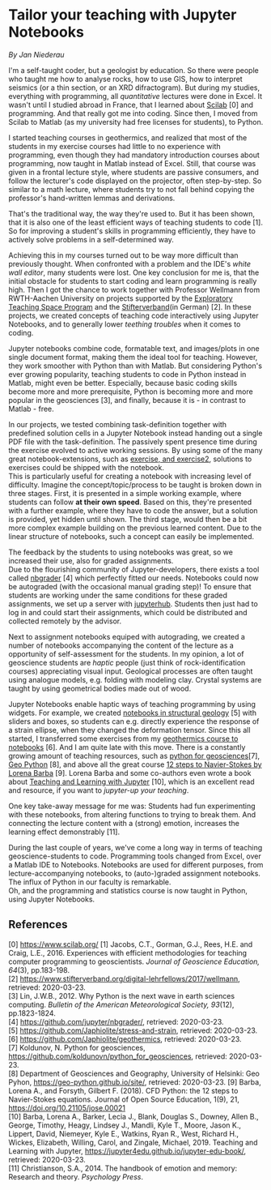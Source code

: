 # Tailor your teaching with Jupyter Notebooks

*By Jan Niederau*

I'm a self-taught coder, but a geologist by education. So there were people who taught me how to analyse rocks, how to use GIS, how to interpret seismics (or a thin section, or an XRD difractogram). But during my studies, everything with programming, all _quantitative_ lectures were done in Excel. It wasn't until I studied abroad in France, that I learned about [Scilab](http://www.scilab.org/) [0] and programming. And that really got me into coding. Since then, I moved from Scilab to Matlab (as my university had free licenses for students), to Python.  

I started teaching courses in geothermics, and realized that most of the students in my exercise courses had little to no experience with programming, even though they had mandatory introduction courses about programming, now taught in Matlab instead of Excel. 
Still, that course was given in a frontal lecture style, where students are passive consumers, and follow the lecturer's code displayed on the projector, often step-by-step. So similar to a math lecture, where students try to not fall behind copying the professor's hand-written lemmas and derivations. 

That's the traditional way, the way they're used to. But it has been shown, that it is also one of the least efficient ways of teaching students to code [1]. So for improving a student's skills in programming efficiently, they have to actively solve problems in a self-determined way.

Achieving this in my courses turned out to be way more difficult than previously thought. When confronted with a problem and the IDE's _white wall editor_, many students were lost. One key conclusion for me is, that the initial obstacle for students to start coding and learn programming is really high. Then I got the chance to work together with Professor Wellmann from RWTH-Aachen University on projects supported by the [Exploratory Teaching Space Program](https://goo.gl/C5yry9) and the
[Stifterverband](https://www.stifterverband.org/digital-lehrfellows/2017/wellmann)(in German) [2]. 
In these projects, we created concepts of teaching code interactively using Jupyter Notebooks, and to generally lower *teething troubles* when it comes to coding.

Jupyter notebooks combine code, formatable text, and images/plots in one single document format, making them the ideal tool for teaching. However, they work smoother with Python than with Matlab. But considering Python's ever growing popularity, teaching students to code in Python instead in Matlab, might even be better. Especially, because basic coding skills become more and more prerequisite, Python is becoming more and more popular in the geosciences [3], and finally, because it is - in contrast to Matlab - free.  

In our projects, we tested combining task-definition together with predefined solution cells in a Jupyter Notebook instead handing out a single PDF file with the task-definition. 
The passively spent presence time during the exercise evolved to active working sessions. By using some of the many great notebook-extensions, such as [exercise, and exercise2](https://jupyter-contrib-nbextensions.readthedocs.io/en/latest/nbextensions/exercise/readme.html), solutions to exercises could be shipped with the notebook.   
This is particularly useful for creating a notebook with increasing level of difficulty. Imagine the concept/topic/process to be taught is broken down in three stages. 
First, it is presented in a simple working example, where students can follow **at their own speed**. Based on this, they're presented with a further example, where they have to code the answer, but a solution is provided, yet hidden until shown. The third stage, would then be a bit more complex example building on the
previous learned content. Due to the linear structure of notebooks, such a concept can easily be implemented.  

The feedback by the students to using notebooks was great, so we increased their use, also for graded assignments.  
Due to the flourishing community of Jupyter-developers, there exists a tool called [nbgrader](https://github.com/jupyter/nbgrader) [4] which perfectly fitted our needs. Notebooks could now be autograded (with the occasional manual grading step)! To ensure that students are working under the same conditions for these graded assignments, we set up a server with [jupyterhub](https://jupyter.org/hub). Students then just had to log in and could start their assignments, which could be distributed
and collected remotely by the advisor. 

Next to assignment notebooks equiped with autograding, we created a number of notebooks accompanying the content of the lecture as a opportunity of self-assessment for the students. In my opinion, a lot of geoscience students are _haptic_ people (just think of rock-identification courses) appreciating visual input. Geological processes are often taught using analogue models, e.g. folding with modeling clay. Crystal systems are taught by using geometrical bodies made
out of wood.  

Jupyter Notebooks enable haptic ways of teaching programming by using widgets. For example, we created [notebooks in structural geology](https://github.com/Japhiolite/stress-and-strain) [5] with sliders and boxes, so students can e.g. directly experience the response of a strain ellipse, when they changed the deformation tensor. 
Since this all started, I transferred some exercises from my [geothermics course to notebooks](https://github.com/Japhiolite/geothermics) [6]. And I am quite late with this move. 
There is a constantly growing amount of teaching resources, such as [python for geosciences](https://github.com/koldunovn/python_for_geosciences)[7], [Geo Python](https://geo-python.github.io/site/) [8], and above all the great course [12 steps to Navier-Stokes by Lorena Barba](https://lorenabarba.com/blog/cfd-python-12-steps-to-navier-stokes/) [9]. Lorena Barba and some co-authors even wrote a book about [Teaching and Learning with
Jupyter](https://jupyter4edu.github.io/jupyter-edu-book/) [10], which is an excellent read and resource, if you want to *jupyter-up your teaching*.

One key take-away message for me was: Students had fun experimenting with these notebooks, from altering functions to trying to break them. And connecting the lecture content with a (strong) emotion, increases the
learning effect demonstrably [11]. 

During the last couple of years, we've come a long way in terms of teaching geoscience-students to code. Programming tools changed from Excel, over a Matlab IDE to Notebooks. Notebooks are used for different purposes, from lecture-accompanying notebooks, to (auto-)graded assignment notebooks. The influx of Python in our faculty is remarkable.  
Oh, and the programming and statistics course is now taught in Python, using Jupyter Notebooks.
 

## References  

[0] https://www.scilab.org/
[1] Jacobs, C.T., Gorman, G.J., Rees, H.E. and Craig, L.E., 2016. Experiences with efficient methodologies for teaching computer programming to geoscientists. _Journal of Geoscience Education, 64_(3), pp.183-198.  
[2] https://www.stifterverband.org/digital-lehrfellows/2017/wellmann, retrieved: 2020-03-23.  
[3] Lin, J.W.B., 2012. Why Python is the next wave in earth sciences computing. _Bulletin of the American Meteorological Society, 93_(12), pp.1823-1824.  
[4] https://github.com/jupyter/nbgrader/, retrieved: 2020-03-23.   
[5] https://github.com/Japhiolite/stress-and-strain, retrieved: 2020-03-23.  
[6] https://github.com/Japhiolite/geothermics, retrieved: 2020-03-23.  
[7] Koldunov, N. Python for geosciences, https://github.com/koldunovn/python_for_geosciences, retrieved: 2020-03-23.  
[8] Department of Geosciences and Geography, University of Helsinki: Geo Pyhon, https://geo-python.github.io/site/, retrieved: 2020-03-23.
[9] Barba, Lorena A., and Forsyth, Gilbert F. (2018). CFD Python: the 12 steps to Navier-Stokes equations. Journal of Open Source Education, 1(9), 21, https://doi.org/10.21105/jose.00021  
[10] Barba, Lorena A., Barker, Lecia J., Blank, Douglas S., Downey, Allen B., George, Timothy, Heagy, Lindsey J., Mandli, Kyle T., Moore, Jason K., Lippert, David, Niemeyer, Kyle E., Watkins, Ryan R., West, Richard H., Wickes, Elizabeth, Willing, Carol, and Zingale, Michael, 2019. Teaching and Learning with Jupyter, https://jupyter4edu.github.io/jupyter-edu-book/, retrieved: 2020-03-23.  
[11] Christianson, S.A., 2014. The handbook of emotion and memory: Research and theory. _Psychology Press_.  
